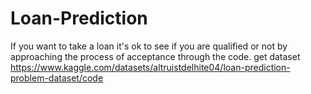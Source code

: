 # Loan-Prediction
If you want to take a loan it's ok to see if you are qualified or not by approaching the process of acceptance through the code.
get dataset
https://www.kaggle.com/datasets/altruistdelhite04/loan-prediction-problem-dataset/code
